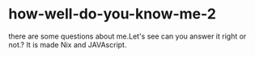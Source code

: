 # how-well-do-you-know-me-2
there are  some questions about me.Let's see can you answer it right or not.?
 It is made Nix and JAVAscript.
